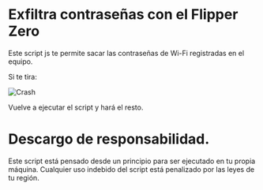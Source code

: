 # Exfiltra contraseñas con el Flipper Zero
Este script js te permite sacar las contraseñas de Wi-Fi registradas en el equipo.

Si te tira:

![Crash](https://github.com/user-attachments/assets/7b6ab9f9-a99a-412a-9d5e-134b0036075f)

Vuelve a ejecutar el script y hará el resto.


# Descargo de responsabilidad.


Este script está pensado desde un principio para ser ejecutado en tu propia máquina. Cualquier uso indebido del script está penalizado por las leyes de tu región.
